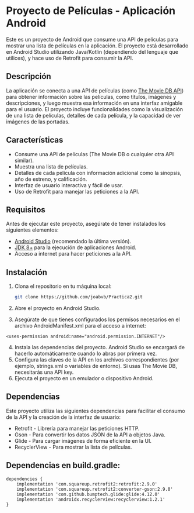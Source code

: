 # Proyecto de Películas - Aplicación Android

Este es un proyecto de Android que consume una API de películas para mostrar una lista de películas en la aplicación. El proyecto está desarrollado en Android Studio utilizando Java/Kotlin (dependiendo del lenguaje que utilices), y hace uso de Retrofit para consumir la API.

## Descripción

La aplicación se conecta a una API de películas (como [The Movie DB API](https://www.themoviedb.org/)) para obtener información sobre las películas, como títulos, imágenes y descripciones, y luego muestra esa información en una interfaz amigable para el usuario. El proyecto incluye funcionalidades como la visualización de una lista de películas, detalles de cada película, y la capacidad de ver imágenes de las portadas.

## Características

- Consume una API de películas (The Movie DB o cualquier otra API similar).
- Muestra una lista de películas.
- Detalles de cada película con información adicional como la sinopsis, año de estreno, y calificación.
- Interfaz de usuario interactiva y fácil de usar.
- Uso de Retrofit para manejar las peticiones a la API.

## Requisitos

Antes de ejecutar este proyecto, asegúrate de tener instalados los siguientes elementos:

- [Android Studio](https://developer.android.com/studio) (recomendado la última versión).
- [JDK 8+](https://www.oracle.com/java/technologies/javase-jdk11-downloads.html) para la ejecución de aplicaciones Android.
- Acceso a internet para hacer peticiones a la API.

## Instalación

1. Clona el repositorio en tu máquina local:

   ```bash
   git clone https://github.com/joabvb/Practica2.git
2. Abre el proyecto en Android Studio.
3. Asegúrate de que tienes configurados los permisos necesarios en el archivo AndroidManifest.xml para el acceso a internet:
```
<uses-permission android:name="android.permission.INTERNET"/>
```
4. Instala las dependencias del proyecto. Android Studio se encargará de hacerlo automáticamente cuando lo abras por primera vez.
5. Configura las claves de la API en los archivos correspondientes (por ejemplo, strings.xml o variables de entorno). Si usas The Movie DB, necesitarás una API key.
6. Ejecuta el proyecto en un emulador o dispositivo Android.

## Dependencias
Este proyecto utiliza las siguientes dependencias para facilitar el consumo de la API y la creación de la interfaz de usuario:
- Retrofit - Librería para manejar las peticiones HTTP.
- Gson - Para convertir los datos JSON de la API a objetos Java.
- Glide - Para cargar imágenes de forma eficiente en la UI.
- RecyclerView - Para mostrar la lista de películas.

## Dependencias en build.gradle:
```
dependencies {
    implementation 'com.squareup.retrofit2:retrofit:2.9.0'
    implementation 'com.squareup.retrofit2:converter-gson:2.9.0'
    implementation 'com.github.bumptech.glide:glide:4.12.0'
    implementation 'androidx.recyclerview:recyclerview:1.2.1'
}
```
